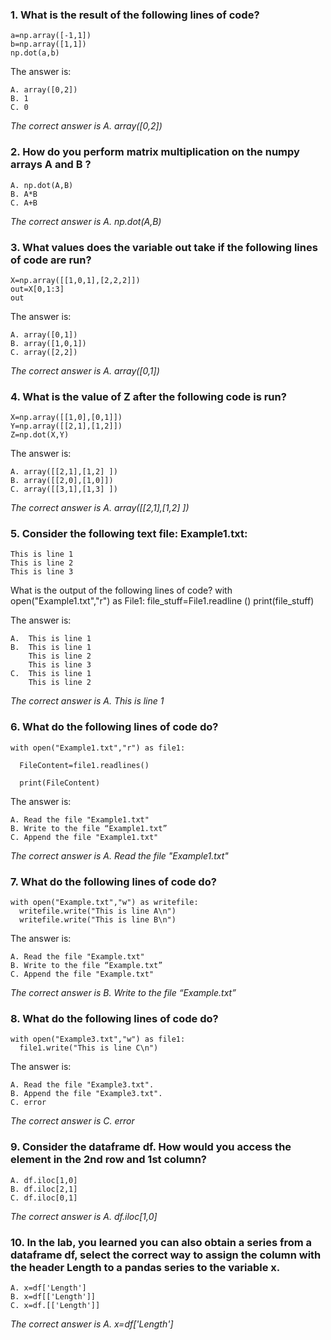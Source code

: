 ### 1. What is the result of the following lines of code?
    a=np.array([-1,1])
    b=np.array([1,1])
    np.dot(a,b) 

The answer is:

    A. array([0,2])
    B. 1
    C. 0

_The correct answer is A. array([0,2])_
### 2. How do you perform matrix multiplication on the numpy arrays  A and  B ?
    A. np.dot(A,B)
    B. A*B
    C. A+B

_The correct answer is A. np.dot(A,B)_
### 3. What values does the variable  out take if the following lines of code are run?
    X=np.array([[1,0,1],[2,2,2]]) 
    out=X[0,1:3]
    out

The answer is:

    A. array([0,1])
    B. array([1,0,1])
    C. array([2,2])

_The correct answer is A. array([0,1])_
### 4. What is the value of  Z after the following code is run?
    X=np.array([[1,0],[0,1]])
    Y=np.array([[2,1],[1,2]]) 
    Z=np.dot(X,Y)

The answer is:

    A. array([[2,1],[1,2] ])
    B. array([[2,0],[1,0]])
    C. array([[3,1],[1,3] ])

_The correct answer is A. array([[2,1],[1,2] ])_
### 5. Consider the following text file:  Example1.txt:
    This is line 1
    This is line 2
    This is line 3

What is the output of the following lines of code?
    with open("Example1.txt","r") as File1:
        file_stuff=File1.readline ()
        print(file_stuff)

The answer is:

    A.  This is line 1
    B.  This is line 1
        This is line 2
        This is line 3
    C.  This is line 1
        This is line 2

_The correct answer is A.  This is line 1_
### 6. What do the following lines of code do?
    with open("Example1.txt","r") as file1:
      
      FileContent=file1.readlines()
    
      print(FileContent)

The answer is:

    A. Read the file "Example1.txt"
    B. Write to the file “Example1.txt”
    C. Append the file "Example1.txt"

_The correct answer is A. Read the file "Example1.txt"_
### 7. What do the following lines of code do?
    with open("Example.txt","w") as writefile:
      writefile.write("This is line A\n")
      writefile.write("This is line B\n")

The answer is:

    A. Read the file "Example.txt"
    B. Write to the file “Example.txt”
    C. Append the file "Example.txt"

_The correct answer is B. Write to the file “Example.txt”_
### 8. What do the following lines of code do?
    with open("Example3.txt","w") as file1:
      file1.write("This is line C\n")

The answer is:

    A. Read the file "Example3.txt".
    B. Append the file "Example3.txt".
    C. error

_The correct answer is C. error_
### 9. Consider the dataframe df. How would you access the element in the 2nd row and 1st column?
    A. df.iloc[1,0]
    B. df.iloc[2,1]
    C. df.iloc[0,1]

_The correct answer is A. df.iloc[1,0]_
### 10. In the lab, you learned you can also obtain a series from a dataframe df, select the correct way to assign the column with the header Length to a pandas series to the variable x.
    A. x=df['Length']
    B. x=df[['Length']]
    C. x=df.[['Length']]
    
_The correct answer is A. x=df['Length']_
